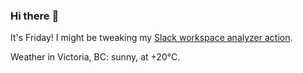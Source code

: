 ### Hi there :wave:

It's Friday! I might be tweaking my [Slack workspace analyzer action](https://github.com/bewuethr/slack-analyzer).

Weather in Victoria, BC: sunny, at +20°C.
